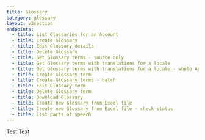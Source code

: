 ```yaml
---
title: Glossary
category: glossary
layout: v2section
endpoints:
  - title: List Glossaries for an Account
  - title: Create Glossary
  - title: Edit Glossary details
  - title: Delete Glossary
  - title: Get Glossary terms - source only
  - title: Get Glossary terms with translations for a locale
  - title: Get Glossary terms with translations for a locale - whole Account
  - title: Create Glossary term
  - title: Create Glossary terms - batch
  - title: Edit Glossary term
  - title: Delete Glossary term
  - title: Download Glossary
  - title: Create new Glossary from Excel file
  - title: Create new Glossary from Excel file - check status
  - title: List parts of speech
---
```


Test Text
